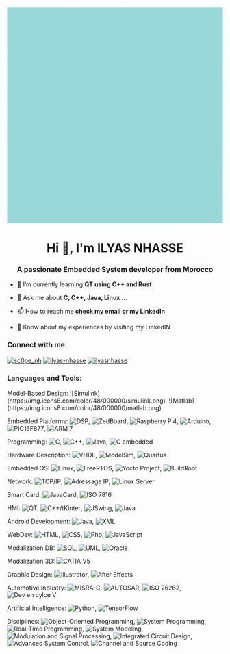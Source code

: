 <center>
<img src="https://github.com/scopenhasse/scopenhasse/blob/main/mygif.gif" alt="Here is a little bit about me!" d>
</center>
<h1 align="center">Hi 👋, I'm ILYAS NHASSE</h1>
<h3 align="center">A passionate Embedded System developer from Morocco</h3>

- 🌱 I’m currently learning **QT using C++ and Rust**

- 💬 Ask me about **C, C++, Java, Linux ...**

- 📫 How to reach me **check my email or my LinkedIn**

- 📄 Know about my experiences by visiting my LinkedIN

<h3 align="left">Connect with me:</h3>
<p align="left">
<a href="https://twitter.com/sc0pe_nh" target="blank"><img align="center" src="https://raw.githubusercontent.com/rahuldkjain/github-profile-readme-generator/master/src/images/icons/Social/twitter.svg" alt="sc0pe_nh" height="30" width="40" /></a>
<a href="https://linkedin.com/in/ilyas-nhasse" target="blank"><img align="center" src="https://raw.githubusercontent.com/rahuldkjain/github-profile-readme-generator/master/src/images/icons/Social/linked-in-alt.svg" alt="ilyas-nhasse" height="30" width="40" /></a>
<a href="https://www.behance.net/ilyasnhasse" target="blank"><img align="center" src="https://raw.githubusercontent.com/rahuldkjain/github-profile-readme-generator/master/src/images/icons/Social/behance.svg" alt="ilyasnhasse" height="30" width="40" /></a>
</p>

<h3 align="left">Languages and Tools:</h3>
Model-Based Design: ![Simulink](https://img.icons8.com/color/48/000000/simulink.png), ![Matlab](https://img.icons8.com/color/48/000000/matlab.png)

Embedded Platforms: ![DSP](https://img.icons8.com/color/48/000000/dsp.png), ![ZedBoard](https://img.icons8.com/office/48/000000/chip.png), ![Raspberry Pi4](https://img.icons8.com/color/48/000000/raspberry-pi.png), ![Arduino](https://img.icons8.com/color/48/000000/arduino.png), ![PIC16F877](https://img.icons8.com/color/48/000000/microcontroller.png), ![ARM 7](https://img.icons8.com/color/48/000000/arm.png)

Programming: ![C](https://img.icons8.com/color/48/000000/c-programming.png), ![C++](https://img.icons8.com/color/48/000000/c-plus-plus-logo.png), ![Java](https://img.icons8.com/color/48/000000/java-coffee-cup-logo.png), ![C embedded](https://img.icons8.com/color/48/000000/c.png)

Hardware Description: ![VHDL](https://img.icons8.com/color/48/000000/vhdl.png), ![ModelSim](https://img.icons8.com/ios/48/000000/logic.png), ![Quartus](https://img.icons8.com/color/48/000000/altera.png)

Embedded OS: ![Linux](https://img.icons8.com/color/48/000000/linux.png), ![FreeRTOS](https://img.icons8.com/color/48/000000/real-time-systems.png), ![Yocto Project](https://img.icons8.com/windows/48/000000/puzzle.png), ![BuildRoot](https://img.icons8.com/dusk/48/000000/seedling.png)

Network: ![TCP/IP](https://img.icons8.com/color/48/000000/tcp-ip.png), ![Adressage IP](https://img.icons8.com/ios-filled/48/000000/ip-address.png), ![Linux Server](https://img.icons8.com/color/48/000000/server.png)

Smart Card: ![JavaCard](https://img.icons8.com/color/48/000000/java-coffee-cup-logo.png), ![ISO 7816](https://img.icons8.com/color/48/000000/smart-card-chip.png)

HMI: ![QT](https://img.icons8.com/color/48/000000/qt.png), ![C++/tKinter](https://img.icons8.com/color/48/000000/python.png), ![JSwing](https://img.icons8.com/color/48/000000/java-coffee-cup-logo.png), ![Java](https://img.icons8.com/color/48/000000/java-coffee-cup-logo.png)

Android Development: ![Java](https://img.icons8.com/color/48/000000/java-coffee-cup-logo.png), ![XML](https://img.icons8.com/bubbles/48/000000/xml.png)

WebDev: ![HTML](https://img.icons8.com/color/48/000000/html-5.png), ![CSS](https://img.icons8.com/color/48/000000/css3.png), ![Php](https://img.icons8.com/officel/48/000000/php-logo.png), ![JavaScript](https://img.icons8.com/color/48/000000/javascript.png)

Modalization DB: ![SQL](https://img.icons8.com/color/48/000000/sql.png), ![UML](https://img.icons8.com/color/48/000000/uml.png), ![Oracle](https://img.icons8.com/color/48/000000/oracle-logo.png)

Modalization 3D: ![CATIA V5](https://img.icons8.com/color/48/000000/3d-modeling.png)

Graphic Design: ![Illustrator](https://img.icons8.com/color/48/000000/adobe-illustrator.png), ![After Effects](https://img.icons8.com/color/48/000000/adobe-after-effects.png)

Automotive Industry: ![MISRA-C](https://img.icons8.com/color/48/000000/code-file.png), ![AUTOSAR](https://img.icons8.com/office/48/000000/automotive.png), ![ISO 26262](https://img.icons8.com/color/48/000000/car-crash-test.png), ![Dev en cylce V](https://img.icons8.com/dusk/48/000000/code-file.png)

Artificial Intelligence: ![Python](https://img.icons8.com/color/48/000000/python.png), ![TensorFlow](https://img.icons8.com/color/48/000000/tensorflow.png)

Disciplines: ![Object-Oriented Programming](https://img.icons8.com/color/48/000000/class.png), ![System Programming](https://img.icons8.com/color/48/000000/source-code.png), ![Real-Time Programming](https://img.icons8.com/color/48/000000/clock.png), ![System Modeling](https://img.icons8.com/dusk/48/000000/model.png), ![Modulation and Signal Processing](https://img.icons8.com/ios/48/000000/signal-processing.png), ![Integrated Circuit Design](https://img.icons8.com/officel/48/000000/integrated-circuit.png), ![Advanced System Control](https://img.icons8.com/wired/48/000000/automation.png), ![Channel and Source Coding](https://img.icons8.com/color/48/000000/signal-coding.png)

